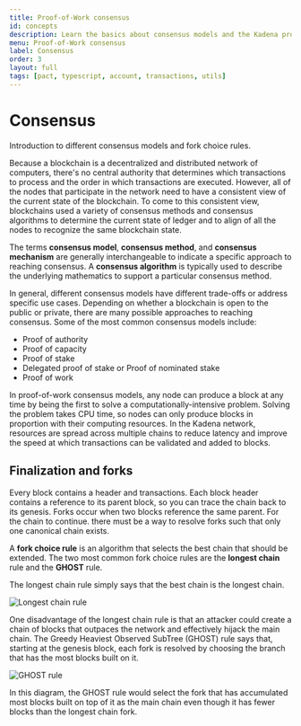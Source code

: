 ```yaml
---
title: Proof-of-Work consensus
id: concepts
description: Learn the basics about consensus models and the Kadena proof-of-work protocol.
menu: Proof-of-Work consensus
label: Consensus
order: 3
layout: full
tags: [pact, typescript, account, transactions, utils]
---
```


# Consensus

Introduction to different consensus models and fork choice rules.

Because a blockchain is a decentralized and distributed network of computers, there's no central authority that determines which transactions to process and the order in which transactions are executed. 
However, all of the nodes that participate in the network need to have a consistent view of the current state of the blockchain.
To come to this consistent view, blockchains used a variety of consensus methods and consensus algorithms to determine the current state of ledger and to align of all the nodes to recognize the same blockchain state. 

The terms **consensus model**, **consensus method**, and **consensus mechanism** are generally interchangeable to indicate a specific approach to reaching consensus.
A **consensus algorithm** is typically used to describe the underlying mathematics to support a particular consensus method.

In general, different consensus models have different trade-offs or address specific use cases.
Depending on whether a blockchain is open to the public or private, there are many possible approaches to reaching consensus.
Some of the most common consensus models include: 

- Proof of authority
- Proof of capacity
- Proof of stake
- Delegated proof of stake or Proof of nominated stake
- Proof of work

In proof-of-work consensus models, any node can produce a block at any time by being the first to solve a computationally-intensive problem.
Solving the problem takes CPU time, so nodes can only produce blocks in proportion with their computing resources.
In the Kadena network, resources are spread across multiple chains to reduce latency and improve the speed at which transactions can be validated and added to blocks.

## Finalization and forks

Every block contains a header and transactions.
Each block header contains a reference to its parent block, so you can trace the chain back to its genesis.
Forks occur when two blocks reference the same parent.
For the chain to continue. there must be a way to resolve forks such that only one canonical chain exists.

A **fork choice rule** is an algorithm that selects the best chain that should be extended.
The two most common fork choice rules are the **longest chain** rule and the **GHOST** rule.

The longest chain rule simply says that the best chain is the longest chain.

![Longest chain rule](/assets/docs/consensus-longest.png)

One disadvantage of the longest chain rule is that an attacker could create a chain of blocks that outpaces the network and effectively hijack the main chain.
The Greedy Heaviest Observed SubTree (GHOST) rule says that, starting at the genesis block, each fork is resolved by choosing the branch that has the most blocks built on it.

![GHOST rule](/assets/docs/consensus-ghost.png)

In this diagram, the GHOST rule would select the fork that has accumulated most blocks built on top of it as the main chain even though it has fewer blocks than the longest chain fork.
